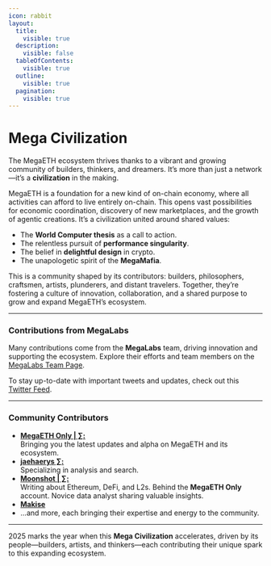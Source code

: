 ```yaml
---
icon: rabbit
layout:
  title:
    visible: true
  description:
    visible: false
  tableOfContents:
    visible: true
  outline:
    visible: true
  pagination:
    visible: true
---
```


# Mega Civilization

The MegaETH ecosystem thrives thanks to a vibrant and growing community of builders, thinkers, and dreamers. It’s more than just a network—it’s a **civilization** in the making.

MegaETH is a foundation for a new kind of on-chain economy, where all activities can afford to live entirely on-chain. This opens vast possibilities for economic coordination, discovery of new marketplaces, and the growth of agentic creations. It’s a civilization united around shared values:

* The **World Computer thesis** as a call to action.
* The relentless pursuit of **performance singularity**.
* The belief in **delightful design** in crypto.
* The unapologetic spirit of the **MegaMafia**.

This is a community shaped by its contributors: builders, philosophers, craftsmen, artists, plunderers, and distant travelers. Together, they’re fostering a culture of innovation, collaboration, and a shared purpose to grow and expand MegaETH’s ecosystem.

***

### Contributions from MegaLabs

Many contributions come from the **MegaLabs** team, driving innovation and supporting the ecosystem. Explore their efforts and team members on the [MegaLabs Team Page](../introduction/megalabs.md).

To stay up-to-date with important tweets and updates, check out this [Twitter Feed](https://www.megahub.live/twitterfeed).

***

### Community Contributors

* [**MegaETH Only | ∑:**](https://x.com/Mega_Ecosystem)\
  Bringing you the latest updates and alpha on MegaETH and its ecosystem.
* [**jaehaerys ∑:**](https://x.com/key_aqbota)\
  Specializing in analysis and search.
* [**Moonshot | ∑:**](https://x.com/Moonshot211)\
  Writing about Ethereum, DeFi, and L2s. Behind the **MegaETH Only** account. Novice data analyst sharing valuable insights.
* [**Makise**](https://x.com/mvkise)
* ...and more, each bringing their expertise and energy to the community.

***

2025 marks the year when this **Mega Civilization** accelerates, driven by its people—builders, artists, and thinkers—each contributing their unique spark to this expanding ecosystem.
